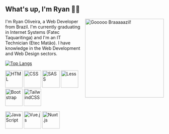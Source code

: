 ## What's up, I'm Ryan 👋🏼

<img src="https://media1.giphy.com/media/PSKAppO2LH56w/giphy.webp?cid=ecf05e47hggb7hr43rrio4eaws7d86ha2f90lwyebzbnlrjl&rid=giphy.webp&ct=g" width="250px" alt="Gooooo Braaaaazil!" align="right">

I'm Ryan Oliveira, a Web Developer from Brazil. I'm currently graduating in Internet Systems (Fatec Taquaritinga) and I'm an IT Technician (Etec Matão). I have knowledge in the Web Development and Web Design sectors.

[![Top Langs](https://github-readme-stats.vercel.app/api/top-langs/?username=ryanmatheuz&layout=compact)](https://github.com/ryanmatheuz/github-readme-stats)

<img src="https://cdn.jsdelivr.net/gh/devicons/devicon/icons/html5/html5-original.svg" width="55px" alt="HTML"> <img src="https://cdn.jsdelivr.net/gh/devicons/devicon/icons/css3/css3-original.svg" width="55px" alt="CSS"> <img src="https://cdn.jsdelivr.net/gh/devicons/devicon/icons/sass/sass-original.svg" width="55px" alt="SASS"> <img src="https://cdn.jsdelivr.net/gh/devicons/devicon/icons/less/less-plain-wordmark.svg" width="55px" alt="Less"> <img src="https://cdn.jsdelivr.net/gh/devicons/devicon/icons/bootstrap/bootstrap-plain.svg" width="55px" alt="Bootstrap"> <img src="https://cdn.jsdelivr.net/gh/devicons/devicon/icons/tailwindcss/tailwindcss-plain.svg" width="55px" alt="TailwindCSS"> 

<img src="https://cdn.jsdelivr.net/gh/devicons/devicon/icons/javascript/javascript-original.svg" width="55px" alt="JavaScript"> <img src="https://cdn.jsdelivr.net/gh/devicons/devicon/icons/vuejs/vuejs-original.svg" width="55px" alt="Vue.js"> <img src="https://cdn.icon-icons.com/icons2/2107/PNG/128/file_type_nuxt_icon_130293.png" width="55px" alt="Nuxt.js">
